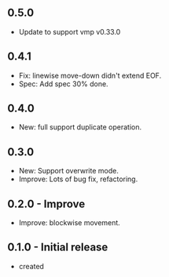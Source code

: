 ## 0.5.0
- Update to support vmp v0.33.0

## 0.4.1
- Fix: linewise move-down didn't extend EOF.
- Spec: Add spec 30% done.

## 0.4.0
- New: full support duplicate operation.

## 0.3.0
- New: Support overwrite mode.
- Improve: Lots of bug fix, refactoring.

## 0.2.0 - Improve
- Improve: blockwise movement.

## 0.1.0 - Initial release
- created
